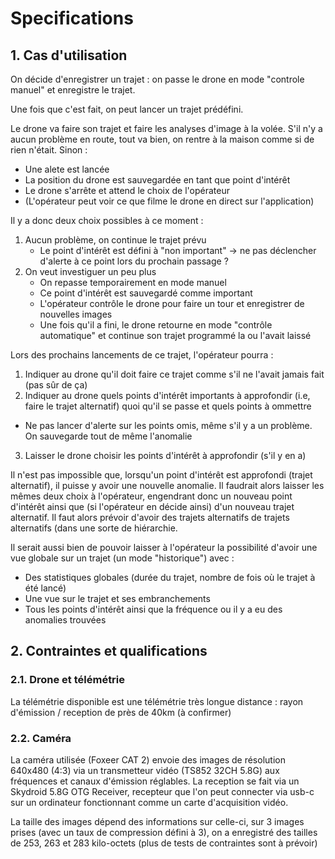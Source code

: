 # Specifications

## 1. Cas d'utilisation

On décide d'enregistrer un trajet : on passe le drone en mode "controle manuel" et enregistre le trajet.

Une fois que c'est fait, on peut lancer un trajet prédéfini.

Le drone va faire son trajet et faire les analyses d'image à la volée. S'il n'y a aucun problème en route, 
tout va bien, on rentre à la maison comme si de rien n'était. Sinon :

 - Une alete est lancée
 - La position du drone est sauvegardée en tant que point d'intérêt
 - Le drone s'arrête et attend le choix de l'opérateur
 - (L'opérateur peut voir ce que filme le drone en direct sur l'application)

Il y a donc deux choix possibles à ce moment :
1. Aucun problème, on continue le trajet prévu
    - Le point d'intérêt est défini à "non important" -> ne pas déclencher d'alerte à ce point lors du prochain passage ?
2. On veut investiguer un peu plus 
    - On repasse temporairement en mode manuel 
    - Ce point d'intérêt est sauvegardé comme important
    - L'opérateur contrôle le drone pour faire un tour et enregistrer de nouvelles images
    - Une fois qu'il a fini, le drone retourne en mode "contrôle automatique" et continue son trajet programmé la ou l'avait laissé

Lors des prochains lancements de ce trajet, l'opérateur pourra :
1. Indiquer au drone qu'il doit faire ce trajet comme s'il ne l'avait jamais fait (pas sûr de ça) 
2. Indiquer au drone quels points d'intérêt importants à approfondir (i.e, faire le trajet alternatif) quoi qu'il se passe
et quels points à ommettre 
 - Ne pas lancer d'alerte sur les points omis, même s'il y a un problème. On sauvegarde tout de même l'anomalie
3. Laisser le drone choisir les points d'intérêt à approfondir (s'il y en a)
    
Il n'est pas impossible que, lorsqu'un point d'intérêt est approfondi (trajet alternatif), il puisse y avoir une nouvelle anomalie.
Il faudrait alors laisser les mêmes deux choix à l'opérateur, engendrant donc un nouveau point d'intérêt ainsi que (si l'opérateur en décide ainsi) d'un nouveau trajet alternatif. Il faut alors prévoir d'avoir des trajets alternatifs de trajets alternatifs (dans une sorte de hiérarchie. 

Il serait aussi bien de pouvoir laisser à l'opérateur la possibilité d'avoir une vue globale sur un trajet (un mode "historique") avec :
 - Des statistiques globales (durée du trajet, nombre de fois où le trajet à été lancé)
 - Une vue sur le trajet et ses embranchements
 - Tous les points d'intérêt ainsi que la fréquence ou il y a eu des anomalies trouvées

## 2. Contraintes et qualifications

### 2.1. Drone et télémétrie

La télémétrie disponible est une télémétrie très longue distance : rayon d'émission / reception de près de 40km (à confirmer)

### 2.2. Caméra

La caméra utilisée (Foxeer CAT 2) envoie des images de résolution 640x480 (4:3) via un transmetteur vidéo (TS852 32CH 5.8G) aux fréquences et canaux d'émission réglables. La reception se fait via un Skydroid 5.8G OTG Receiver, recepteur que l'on peut connecter via usb-c sur un ordinateur fonctionnant comme un carte d'acquisition vidéo.

La taille des images dépend des informations sur celle-ci, sur 3 images prises (avec un taux de compression défini à 3), on a enregistré
des tailles de 253, 263 et 283 kilo-octets (plus de tests de contraintes sont à prévoir)
